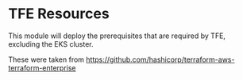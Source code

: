 # TFE Resources

This module will deploy the prerequisites that are required by TFE, excluding the EKS cluster.

These were taken from <https://github.com/hashicorp/terraform-aws-terraform-enterprise>
